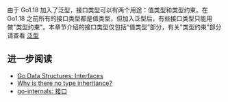 由于 Go1.18 加入了泛型，接口类型可以有两个用途：值类型和类型约束。在 Go1.18 之前所有的接口类型都是值类型，但加入泛型后，有些接口类型只能用做"类型约束"。本章节介绍的接口类型仅包括“值类型”部分，有关"类型约束"部分请查看 [泛型](../generic/README.md)

## 进一步阅读

* [Go Data Structures: Interfaces](https://research.swtch.com/interfaces)
* [Why is there no type inheritance?](https://go.dev/doc/faq#inheritance)
* [go-internals: 接口](https://github.com/go-internals-cn/go-internals/blob/master/chapter2_interfaces/README.md)